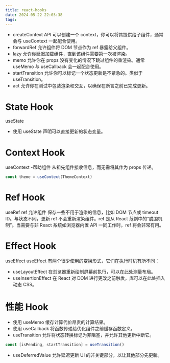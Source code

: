 ```yaml
---
title: react-hooks
date: 2024-05-22 22:03:38
tags:
---
```


- createContext API 可以创建一个 context，你可以将其提供给子组件，通常会与 useContext 一起配合使用。
- forwardRef 允许组件将 DOM 节点作为 ref 暴露给父组件。
- lazy 允许你延迟加载组件，直到该组件需要第一次被渲染。
- memo 允许你在 props 没有变化的情况下跳过组件的重渲染。通常 useMemo 与 useCallback 会一起配合使用。
- startTransition 允许你可以标记一个状态更新是不紧急的。类似于 useTransition。
- act 允许你在测试中包装渲染和交互，以确保在断言之前已完成更新。

# State Hook

useState

- 使用 useState 声明可以直接更新的状态变量。

# Context Hook

useContext -帮助组件 从祖先组件接收信息，而无需将其作为 props 传递。

```js
const theme = useContext(ThemeContext)
```

# Ref Hook

useRef
ref 允许组件 保存一些不用于渲染的信息，比如 DOM 节点或 timeout ID。与状态不同，更新 ref 不会重新渲染组件。ref 是从 React 范例中的“脱围机制”。当需要与非 React 系统如浏览器内置 API 一同工作时，ref 将会非常有用。

# Effect Hook

useEffect
useEffect 有两个很少使用的变换形式，它们在执行时机有所不同：

- useLayoutEffect 在浏览器重新绘制屏幕前执行，可以在此处测量布局。
- useInsertionEffect 在 React 对 DOM 进行更改之前触发，库可以在此处插入动态 CSS。

# 性能 Hook

- 使用 useMemo 缓存计算代价昂贵的计算结果。
- 使用 useCallback 将函数传递给优化组件之前缓存函数定义。
- useTransition 允许将状态转换标记为非阻塞，并允许其他更新中断它。

```js
const [isPending, startTransition] = useTransition()
```

- useDeferredValue 允许延迟更新 UI 的非关键部分，以让其他部分先更新。
